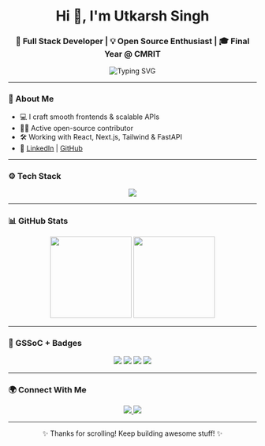 <h1 align="center">Hi 👋, I'm Utkarsh Singh</h1>
<h3 align="center">🚀 Full Stack Developer | 💡 Open Source Enthusiast | 🎓 Final Year @ CMRIT</h3>

<p align="center">
  <img src="https://readme-typing-svg.herokuapp.com?font=Fira+Code&size=22&pause=1000&color=F76F00&center=true&vCenter=true&width=435&lines=Code.+Create.+Repeat.;Next.js+%7C+React+%7C+API+Wizard;Clean+UI+is+my+superpower.;Contributor+@GSSoC+2024;Always+Leveling+Up+💻" alt="Typing SVG" />
</p>

---

### 🧠 About Me

- 💻 I craft smooth frontends & scalable APIs  
- 🧑‍💻 Active open-source contributor  
- 🛠 Working with React, Next.js, Tailwind & FastAPI  
- 🔗 [LinkedIn](https://www.linkedin.com/in/utkarsh746/) | [GitHub](https://github.com/Anoymous786)

---

### ⚙ Tech Stack

<p align="center">
  <img src="https://skillicons.dev/icons?i=js,ts,react,nextjs,html,css,tailwind,python,git,github,postman,vscode" />
</p>

---

### 📊 GitHub Stats

<p align="center">
  <img src="https://github-readme-stats.vercel.app/api?username=Anoymous786&show_icons=true&theme=tokyonight&count_private=true&hide_border=true" height="165"/>
  <img src="https://streak-stats.demolab.com/?user=Anoymous786&theme=tokyonight&hide_border=true" height="165"/>
</p>

---

### 🏅 GSSoC + Badges

<p align="center">
  <img src="https://img.shields.io/badge/Postman-API--Ninja-orange?style=flat-square&logo=postman" />
  <img src="https://img.shields.io/badge/Open%20Source-Active-green?style=flat-square&logo=github" />
  <img src="https://img.shields.io/badge/React-Lover-blue?style=flat-square&logo=react" />
  <img src="https://img.shields.io/badge/Tailwind-Fan-teal?style=flat-square&logo=tailwindcss" />
</p>

---

### 🌍 Connect With Me

<p align="center">
  <a href="https://www.linkedin.com/in/utkarsh746/" target="_blank">
    <img src="https://img.shields.io/badge/LinkedIn-Utkarsh%20Singh-blue?style=for-the-badge&logo=linkedin" />
  </a>
  <a href="https://github.com/Anoymous786" target="_blank">
    <img src="https://img.shields.io/badge/GitHub-Profile-black?style=for-the-badge&logo=github" />
  </a>
</p>

---

<p align="center">✨ Thanks for scrolling! Keep building awesome stuff! ✨</p>
